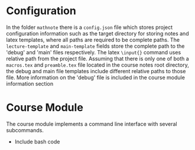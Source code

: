 
# Configuration
In the folder `mathnote` there is a `config.json` file which stores project
configuration information such as the target directory for storing notes and 
latex templates, where all paths are required to be complete paths. The
`lecture-template` and `main-template` fields store the complete path to the
'debug' and 'main' files respectively. The latex `\input{}` command uses
relative path from the project file. Assuming that there is only one of both a `macros.tex`
and `preamble.tex` file located in the course notes root directory, the debug and
main file templates include different relative paths to those file. More
information on the 'debug' file is included in the course module information
section

# Course Module
The course module implements a command line interface with several subcommands.
* Include bash code
